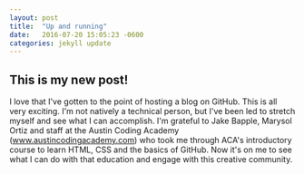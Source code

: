 ```yaml
---
layout: post
title:  "Up and running"
date:   2016-07-20 15:05:23 -0600
categories: jekyll update
---
```

## This is my new post!
I love that I've gotten to the point of hosting a blog on GitHub. This is all very exciting.
I'm not natively a technical person, but I've been led to stretch myself and see what I can accomplish. I'm grateful to Jake Bapple, Marysol Ortiz and staff at the Austin Coding Academy (www.austincodingacademy.com) who took me through ACA's introductory course to learn HTML, CSS and the basics of GitHub. Now it's on me to see what I can do with that education and engage with this creative community. 
